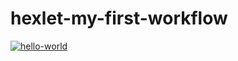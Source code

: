 # hexlet-my-first-workflow
[![hello-world](https://github.com/Exteni/hexlet-my-first-workflow/actions/workflows/say-hello.yml/badge.svg)](https://github.com/Exteni/hexlet-my-first-workflow/actions/workflows/say-hello.yml)
